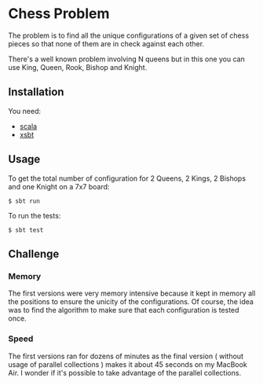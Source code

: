 Chess Problem
=============

The problem is to find all the unique configurations of a given set of chess pieces
so that none of them are in check against each other.

There's a well known problem involving N queens but in this one you can use King, Queen,
Rook, Bishop and Knight.

Installation
------------

You need:

* [scala](http://scala-lang.org)
* [xsbt](https://github.com/harrah/xsbt/wiki)


Usage
-----

To get the total number of configuration for 2 Queens, 2 Kings, 2 Bishops and one Knight on
a 7x7 board:

    $ sbt run

To run the tests:

    $ sbt test

Challenge
---------

### Memory

The first versions were very memory intensive because it kept in memory all the positions
to ensure the unicity of the configurations. Of course, the idea was to find the algorithm to make sure
that each configuration is tested once.

### Speed

The first versions ran for dozens of minutes as the final version ( without usage of parallel collections ) 
makes it about 45 seconds on my MacBook Air. I wonder if it's possible to take advantage of the parallel
collections.

